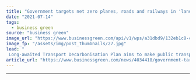 ```yaml
---
title: "Government targets net zero planes, roads and railways in 'landmark' green transport strategy"
date: "2021-07-14"
tags: 
  - business green
source: "business green"
image_url: "https://www.businessgreen.com/api/v1/wps/a31dbd9/132eb1c8-cba5-4163-9477-b489e309dda2/3/iStock-532104434-uk-transport-london-road-rail-185x114.jpg"
image_fp: "/assets/img/post_thumbnails/27.jpg"
lead: "
 Long-awaited Transport Decarbonisation Plan aims to make public transport, walking and cycling 'natural first choice' for UK journeys ..."
article_url: "https://www.businessgreen.com/news/4034418/government-targets-net-zero-planes-roads-railways-landmark-green-transport-strategy"
---
```


---
